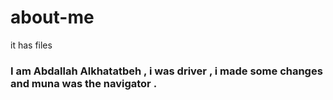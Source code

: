 # about-me
it has files 




### I am Abdallah Alkhatatbeh , i was driver , i made some changes and muna was the navigator .